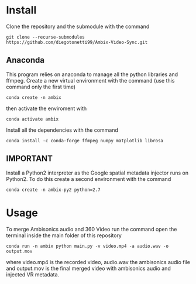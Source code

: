 # Install
Clone the repository and the submodule with the command
~~~
git clone --recurse-submodules https://github.com/diegotonetti99/Ambix-Video-Sync.git
~~~

## Anaconda
This program relies on anaconda to manage all the python libraries and ffmpeg. Create a new virtual environment with the command (use this command only the first time)
~~~
conda create -n ambix
~~~
then activate the enviroment with
~~~
conda activate ambix
~~~
Install all the dependencies with the command
~~~
conda install -c conda-forge ffmpeg numpy matplotlib librosa
~~~
## IMPORTANT
Install a Python2 interpreter as the Google spatial metadata injector runs on Python2. To do this create a second environment with the command
~~~
conda create -n ambix-py2 python=2.7
~~~

# Usage
To merge Ambisonics audio and 360 Video run the command open the terminal inside the main folder of this repository
~~~
conda run -n ambix python main.py -v video.mp4 -a audio.wav -o output.mov
~~~
where video.mp4 is the recorded video, audio.wav the ambisonics audio file and output.mov is the final merged video with ambisonics audio and injected VR metadata.
